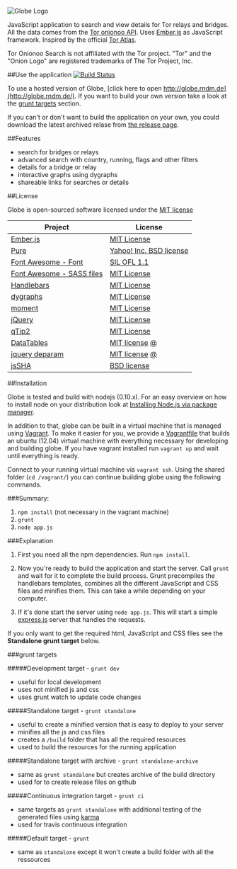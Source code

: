 ![Globe Logo][]


JavaScript application to search and view details for Tor relays and bridges. All the data comes from the [Tor onionoo API](https://onionoo.torproject.org/). Uses [Ember.js](http://emberjs.com/) as JavaScript framework.
Inspired by the official [Tor Atlas](https://atlas.torproject.org/).

Tor Onionoo Search is not affiliated with the Tor project. "Tor" and the "Onion Logo" are registered trademarks of The Tor Project, Inc.

##Use the application [![Build Status](https://travis-ci.org/makepanic/globe.png?branch=master)](https://travis-ci.org/makepanic/globe)

To use a hosted version of Globe, [click here to open http://globe.rndm.de](http://globe.rndm.de/). 
If you want to build your own version take a look at the [grunt targets](#grunt-targets) section. 

If you can't or don't want to build the application on your own, you could download the latest archived relase from [the release page](https://github.com/makepanic/globe/releases).

##Features

- search for bridges or relays
- advanced search with country, running, flags and other filters
- details for a bridge or relay
- interactive graphs using dygraphs
- shareable links for searches or details

##License

Globe is open-sourced software licensed under the [MIT license](http://opensource.org/licenses/MIT)

Project | License
--- | ---
[Ember.js](http://emberjs.com/) | [MIT License](http://opensource.org/licenses/MIT)
[Pure](http://purecss.io/) | [Yahoo! Inc. BSD license](https://github.com/yui/pure/blob/master/LICENSE.md)
[Font Awesome - Font](http://purecss.io/) | [SIL OFL 1.1](http://scripts.sil.org/OFL)
[Font Awesome - SASS files](http://purecss.io/) | [MIT License](http://opensource.org/licenses/mit-license.html)
[Handlebars](http://handlebarsjs.com/) | [MIT License](http://opensource.org/licenses/MIT)
[dygraphs](http://dygraphs.com/) | [MIT License](http://opensource.org/licenses/MIT)
[moment](http://momentjs.com/) | [MIT License](http://opensource.org/licenses/MIT)
[jQuery](http://jquery.com/) | [MIT License](http://opensource.org/licenses/MIT)
[qTip2](http://qtip2.com/) | [MIT License](http://opensource.org/licenses/MIT)
[DataTables](https://datatables.net/) | [MIT license](http://opensource.org/licenses/MIT) [@](http://datatables.net/license_mit)
[jquery deparam](https://github.com/chrissrogers/jquery-deparam/blob/master/jquery-deparam.js) | [MIT license](http://opensource.org/licenses/MIT) [@](http://benalman.com/about/license/)
[jsSHA](http://caligatio.github.io/jsSHA/) | [BSD license](https://github.com/Caligatio/jsSHA/blob/release-1.42/LICENSE)

##Installation

Globe is tested and build with nodejs (0.10.x). For an easy overview on how to install node on your distribution look at
[Installing Node.js via package manager](https://github.com/joyent/node/wiki/Installing-Node.js-via-package-manager).

In addition to that, globe can be built in a virtual machine that is managed using [Vagrant](http://www.vagrantup.com/).
To make it easier for you, we provide a [Vagrantfile](https://gitweb.torproject.org/globe.git/blob/HEAD:/Vagrantfile) that builds an ubuntu (12.04) virtual machine
with everything necessary for developing and building globe. If you have vagrant installed run `vagrant up` and wait until everything is ready.

Connect to your running virtual machine via `vagrant ssh`.
Using the shared folder (`cd /vagrant/`) you can continue building globe using the following commands.

###Summary:

1. `npm install` (not necessary in the vagrant machine)
2. `grunt`
3. `node app.js`

###Explanation

1. First you need all the npm dependencies. Run `npm install`.

2. Now you're ready to build the application and start the server. Call `grunt` and wait for it to complete the build process. Grunt precompiles the handlebars templates, combines all the different JavaScript and CSS files and minifies them. This can take a while depending on your computer.

3. If it's done start the server using `node app.js`. This will start a simple [express.js](http://expressjs.com/) server that handles the requests.

If you only want to get the required html, JavaScript and CSS files see the __Standalone grunt target__ below.

###grunt targets

#####Development target - `grunt dev`

- useful for local development
- uses not minified js and css
- uses grunt watch to update code changes

#####Standalone target - `grunt standalone`

- useful to create a minified version that is easy to deploy to your server
- minifies all the js and css files
- creates a `/build` folder that has all the required resources
- used to build the resources for the running application

#####Standalone target with archive - `grunt standalone-archive`

- same as `grunt standalone` but creates archive of the build directory
- used for to create release files on github

#####Continuous integration target - `grunt ci`

- same targets as `grunt standalone` with additional testing of the generated files using [karma](http://karma-runner.github.io/)
- used for travis continuous integration

#####Default target - `grunt`

- same as `standalone` except it won't create a build folder with all the ressources


  [Globe Logo]: https://raw.github.com/makepanic/globe/master/res/others/logo-big.png "Globe Logo"
